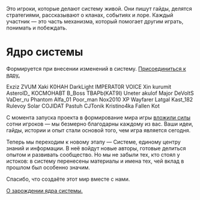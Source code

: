 Это игроки, которые делают систему живой. Они пишут гайды, делятся стратегиями, рассказывают о кланах, событиях и лоре. Каждый участник — это часть механизма, который помогает другим играть, понимать и побеждать.

# Ядро системы
Формируется при внесении изменений в систему.
[Присоединиться к ядру.](/sys/about/join)

Exziz
ZVUM
Xaki
K0HAH
DarkLight
IMPERAT0R
VOICE
Xin
kurumit
AsteroID_
KOCMOHABT
B_Boss
TBAPb(KAT9I)
Uneter
akulof
Major
DeVoltS
VaDer_ru
Phantom
Alfa_01
Poor_man
Nox2010
XP
Wayfarer
Latgal
Kast_182
Rulevoy
Solar
COJIDAT
Pastuh
CJTonik
Kristino4ka
Fallen
Kot

С момента запуска проекта в формирование мира игры [вложили силы](/sys/about/roots) сотни игроков — мы безмерно благодарны каждому из вас. Ваши идеи, гайды, истории и опыт стали основой того, чем игра является сегодня.

Теперь мы переходим к новому этапу — Системе, единому центру знаний и информации. В неё войдут новые авторы, готовые делиться опытом и развивать сообщество. Но мы не забыли тех, кто стоял у истоков: в систему перенесены материалы и имена тех, чей вклад в прошлом был особенно значим.

Спасибо, что создаёте этот мир вместе с нами.

[О зарождении ядра системы.](/sys/about/roots)
